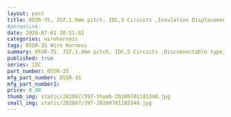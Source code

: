 ```yaml
---
layout: post
title: 05SR-3S, JST,1.0mm pitch, IDC,5 Circuits ,Insulation Displacement Connectors 
#permalink: 
date: 2020-07-01 18:51:43
categories: wireharness
tags: 05SR-3S Wire Harness
summary: 05SR-3S, JST,1.0mm pitch, IDC,5 Circuits ,Disconnectable type, IDC style, Compact type
published: true 
series: IDC
part_number: 05SR-3S
mfg_part_number: 05SR-3S
mfg_part_number2: 
price: 0.00
thumb_img: static/202007/397-thumb-20200701185340.jpg
small_img: static/202007/397-20200701185340.jpg
---
```



